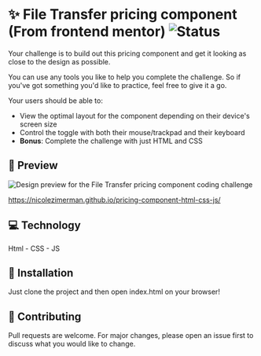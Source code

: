 # ✨ File Transfer pricing component (From frontend mentor) ![Status](https://img.shields.io/badge/Status-DONE-green)

Your challenge is to build out this pricing component and get it looking as close to the design as possible.

You can use any tools you like to help you complete the challenge. So if you've got something you'd like to practice, feel free to give it a go.

Your users should be able to:

- View the optimal layout for the component depending on their device's screen size
- Control the toggle with both their mouse/trackpad and their keyboard
- **Bonus**: Complete the challenge with just HTML and CSS

## 🎨 Preview

![Design preview for the File Transfer pricing component coding challenge](./design/desktop-preview.jpg)

https://nicolezimerman.github.io/pricing-component-html-css-js/

## 💻 Technology

Html - CSS - JS

## 🚀 Installation

Just clone the project and then open index.html on your browser!

## 🔨 Contributing

Pull requests are welcome. For major changes, please open an issue first to discuss what you would like to change.
